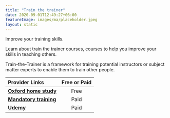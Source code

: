 ```yaml
---
title: "Train the trainer"
date: 2020-09-01T12:49:27+06:00
featureImage: images/ma/placeholder.jpeg
layout: static
---
```


Improve your training skills.

Learn about train the trainer courses, courses to help you improve your skills in teaching others.

Train-the-Trainer is a framework for training potential instructors or subject matter experts to enable them to train other people.

| Provider Links      | Free or Paid  |  
| :-----------          | :--------------:      |  
| [**Oxford home study**](https://www.oxfordhomestudy.com/courses/train-the-trainer-courses/train-the-trainer-free-courses-) | Free | 
| [**Mandatory training**](https://www.mandatorytraining.co.uk/pages/train-the-trainer-courses-and-qualifications) | Paid | 
| [**Udemy**](https://www.udemy.com/course/an-accelerated-guide-to-adult-learning-for-trainers/?matchtype=e&msclkid=8e9dc4e92fb41b1e1568a0dce5993021&utm_campaign=BG-LongTail_la.EN_cc.BE&utm_content=deal4584&utm_medium=udemyads&utm_source=bing&utm_term=_._ag_1214960761603319_._ad__._kw_Train+the+Trainer+Training_._de_c_._dm__._pl__._ti_kwd-75935386650122%3Aloc-188_._li_132721_._pd__._) | Paid | 
  

<br/><br/>






